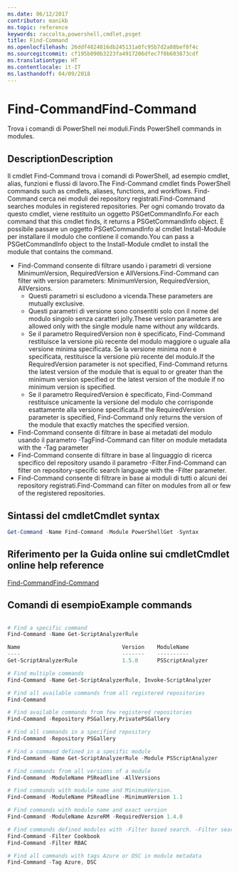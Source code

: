 ```yaml
---
ms.date: 06/12/2017
contributor: manikb
ms.topic: reference
keywords: raccolta,powershell,cmdlet,psget
title: Find-Command
ms.openlocfilehash: 26ddf4824816db245131a0fc95b7d2a88bef8f4c
ms.sourcegitcommit: cf195b090b3223fa4917206dfec7f0b603873cdf
ms.translationtype: HT
ms.contentlocale: it-IT
ms.lasthandoff: 04/09/2018
---
```

# <a name="find-command"></a><span data-ttu-id="d53af-103">Find-Command</span><span class="sxs-lookup"><span data-stu-id="d53af-103">Find-Command</span></span>

<span data-ttu-id="d53af-104">Trova i comandi di PowerShell nei moduli.</span><span class="sxs-lookup"><span data-stu-id="d53af-104">Finds PowerShell commands in modules.</span></span>

## <a name="description"></a><span data-ttu-id="d53af-105">Description</span><span class="sxs-lookup"><span data-stu-id="d53af-105">Description</span></span>
<span data-ttu-id="d53af-106">Il cmdlet Find-Command trova i comandi di PowerShell, ad esempio cmdlet, alias, funzioni e flussi di lavoro.</span><span class="sxs-lookup"><span data-stu-id="d53af-106">The Find-Command cmdlet finds PowerShell commands such as cmdlets, aliases, functions, and workflows.</span></span> <span data-ttu-id="d53af-107">Find-Command cerca nei moduli dei repository registrati.</span><span class="sxs-lookup"><span data-stu-id="d53af-107">Find-Command searches modules in registered repositories.</span></span>
<span data-ttu-id="d53af-108">Per ogni comando trovato da questo cmdlet, viene restituito un oggetto PSGetCommandInfo.</span><span class="sxs-lookup"><span data-stu-id="d53af-108">For each command that this cmdlet finds, it returns a PSGetCommandInfo object.</span></span> <span data-ttu-id="d53af-109">È possibile passare un oggetto PSGetCommandInfo al cmdlet Install-Module per installare il modulo che contiene il comando.</span><span class="sxs-lookup"><span data-stu-id="d53af-109">You can pass a PSGetCommandInfo object to the Install-Module cmdlet to install the module that contains the command.</span></span>

- <span data-ttu-id="d53af-110">Find-Command consente di filtrare usando i parametri di versione MinimumVersion, RequiredVersion e AllVersions.</span><span class="sxs-lookup"><span data-stu-id="d53af-110">Find-Command can filter with version parameters: MinimumVersion, RequiredVersion, AllVersions.</span></span>
  - <span data-ttu-id="d53af-111">Questi parametri si escludono a vicenda.</span><span class="sxs-lookup"><span data-stu-id="d53af-111">These parameters are mutually exclusive.</span></span>
  - <span data-ttu-id="d53af-112">Questi parametri di versione sono consentiti solo con il nome del modulo singolo senza caratteri jolly.</span><span class="sxs-lookup"><span data-stu-id="d53af-112">These version parameters are allowed only with the single module name without any wildcards.</span></span>
  - <span data-ttu-id="d53af-113">Se il parametro RequiredVersion non è specificato, Find-Command restituisce la versione più recente del modulo maggiore o uguale alla versione minima specificata. Se la versione minima non è specificata, restituisce la versione più recente del modulo.</span><span class="sxs-lookup"><span data-stu-id="d53af-113">If the RequiredVersion parameter is not specified, Find-Command returns the latest version of the module that is equal to or greater than the minimum version specified or the latest version of the module if no minimum version is specified.</span></span>
  - <span data-ttu-id="d53af-114">Se il parametro RequiredVersion è specificato, Find-Command restituisce unicamente la versione del modulo che corrisponde esattamente alla versione specificata.</span><span class="sxs-lookup"><span data-stu-id="d53af-114">If the RequiredVersion parameter is specified, Find-Command only returns the version of the module that exactly matches the specified version.</span></span>
- <span data-ttu-id="d53af-115">Find-Command consente di filtrare in base ai metadati del modulo usando il parametro -Tag</span><span class="sxs-lookup"><span data-stu-id="d53af-115">Find-Command can filter on module metadata with the -Tag parameter</span></span>
- <span data-ttu-id="d53af-116">Find-Command consente di filtrare in base al linguaggio di ricerca specifico del repository usando il parametro -Filter.</span><span class="sxs-lookup"><span data-stu-id="d53af-116">Find-Command can filter on repository-specific search language with the -Filter parameter.</span></span>
- <span data-ttu-id="d53af-117">Find-Command consente di filtrare in base ai moduli di tutti o alcuni dei repository registrati.</span><span class="sxs-lookup"><span data-stu-id="d53af-117">Find-Command can filter on modules from all or few of the registered repositories.</span></span>

## <a name="cmdlet-syntax"></a><span data-ttu-id="d53af-118">Sintassi del cmdlet</span><span class="sxs-lookup"><span data-stu-id="d53af-118">Cmdlet syntax</span></span>
```powershell
Get-Command -Name Find-Command -Module PowerShellGet -Syntax
```

## <a name="cmdlet-online-help-reference"></a><span data-ttu-id="d53af-119">Riferimento per la Guida online sui cmdlet</span><span class="sxs-lookup"><span data-stu-id="d53af-119">Cmdlet online help reference</span></span>

[<span data-ttu-id="d53af-120">Find-Command</span><span class="sxs-lookup"><span data-stu-id="d53af-120">Find-Command</span></span>](http://go.microsoft.com/fwlink/?LinkId=733636)

## <a name="example-commands"></a><span data-ttu-id="d53af-121">Comandi di esempio</span><span class="sxs-lookup"><span data-stu-id="d53af-121">Example commands</span></span>
```powershell

# Find a specific command
Find-Command -Name Get-ScriptAnalyzerRule

Name                                Version    ModuleName                          Repository
----                                -------    ----------                          ----------
Get-ScriptAnalyzerRule              1.5.0      PSScriptAnalyzer                    PSGallery

# Find multiple commands
Find-Command -Name Get-ScriptAnalyzerRule, Invoke-ScriptAnalyzer

# Find all available commands from all registered repositories
Find-Command

# Find available commands from few registered repositories
Find-Command -Repository PSGallery,PrivatePSGallery

# Find all commands in a specified repository
Find-Command -Repository PSGallery

# Find a command defined in a specific module
Find-Command -Name Get-ScriptAnalyzerRule -Module PSScriptAnalyzer

# Find commands from all versions of a module
Find-Command -ModuleName PSReadline -AllVersions

# Find commands with module name and MinimumVersion.
Find-Command -ModuleName PSReadline -MinimumVersion 1.1

# Find commands with module name and exact version
Find-Command -ModuleName AzureRM -RequiredVersion 1.4.0

# Find commands defined modules with -Filter based search. -Filter searches in description and module names
Find-Command -Filter Cookbook
Find-Command -Filter RBAC

# Find all commands with tags Azure or DSC in module metadata
Find-Command -Tag Azure, DSC

```
